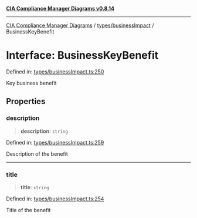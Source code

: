 [**CIA Compliance Manager Diagrams v0.8.14**](../../../README.md)

***

[CIA Compliance Manager Diagrams](../../../modules.md) / [types/businessImpact](../README.md) / BusinessKeyBenefit

# Interface: BusinessKeyBenefit

Defined in: [types/businessImpact.ts:250](https://github.com/Hack23/cia-compliance-manager/blob/257dd569f432a46611a1746c832a7e3d29232229/src/types/businessImpact.ts#L250)

Key business benefit

## Properties

### description

> **description**: `string`

Defined in: [types/businessImpact.ts:259](https://github.com/Hack23/cia-compliance-manager/blob/257dd569f432a46611a1746c832a7e3d29232229/src/types/businessImpact.ts#L259)

Description of the benefit

***

### title

> **title**: `string`

Defined in: [types/businessImpact.ts:254](https://github.com/Hack23/cia-compliance-manager/blob/257dd569f432a46611a1746c832a7e3d29232229/src/types/businessImpact.ts#L254)

Title of the benefit
